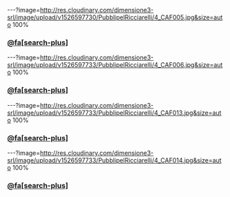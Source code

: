 ---?image=http://res.cloudinary.com/dimensione3-srl/image/upload/v1526597730/PubblipelRicciarelli/4_CAF005.jpg&size=auto 100%
### [@fa[search-plus]](http://res.cloudinary.com/dimensione3-srl/image/upload/v1526597730/PubblipelRicciarelli/4_CAF005.jpg)
---?image=http://res.cloudinary.com/dimensione3-srl/image/upload/v1526597733/PubblipelRicciarelli/4_CAF006.jpg&size=auto 100%
### [@fa[search-plus]](http://res.cloudinary.com/dimensione3-srl/image/upload/v1526597733/PubblipelRicciarelli/4_CAF006.jpg)
---?image=http://res.cloudinary.com/dimensione3-srl/image/upload/v1526597733/PubblipelRicciarelli/4_CAF013.jpg&size=auto 100%
### [@fa[search-plus]](http://res.cloudinary.com/dimensione3-srl/image/upload/v1526597733/PubblipelRicciarelli/4_CAF013.jpg)
---?image=http://res.cloudinary.com/dimensione3-srl/image/upload/v1526597733/PubblipelRicciarelli/4_CAF014.jpg&size=auto 100%
### [@fa[search-plus]](http://res.cloudinary.com/dimensione3-srl/image/upload/v1526597733/PubblipelRicciarelli/4_CAF014.jpg)
